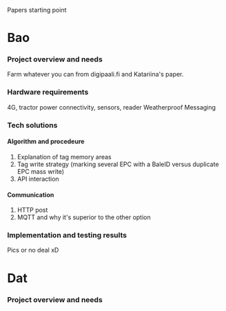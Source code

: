 Papers starting point

# Bao 
### Project overview and needs
Farm whatever you can from digipaali.fi and Katariina's paper. 
### Hardware requirements
4G, tractor power connectivity, sensors, reader
Weatherproof
Messaging
### Tech solutions
#### Algorithm and procedeure
1. Explanation of tag memory areas
2. Tag write strategy (marking several EPC with a BaleID versus duplicate EPC mass write)
3. API interaction
#### Communication
1. HTTP post
2. MQTT and why it's superior to the other option
### Implementation and testing results
Pics or no deal xD

# Dat
### Project overview and needs
 